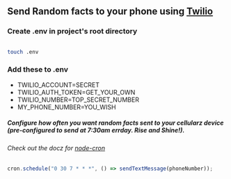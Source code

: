 ## Send Random facts to your phone using [Twilio](https://www.twilio.com/)

### Create .env in project's root directory

```bash

touch .env

```

### Add these to .env

- TWILIO_ACCOUNT=SECRET
- TWILIO_AUTH_TOKEN=GET_YOUR_OWN
- TWILIO_NUMBER=TOP_SECRET_NUMBER
- MY_PHONE_NUMBER=YOU_WISH

##### Configure how often you want random facts sent to your cellularz device (pre-configured to send at 7:30am errday. Rise and Shine!). 
###### Check out the docz for [node-cron](https://www.npmjs.com/package/node-cron)

```javascript
cron.schedule("0 30 7 * * *", () => sendTextMessage(phoneNumber));
```
